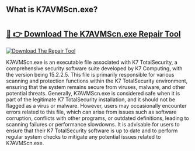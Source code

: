 ## What is K7AVMScn.exe? 

# <h2><a href="https://exedetect.com/download.php?K7AVMScn.exe">🔗 👉 Download The K7AVMScn.exe Repair Tool</a></h2>

[![Download The Repair Tool](https://exedetect.com/download-button.jpg)](https://exedetect.com/download.php?K7AVMScn.exe)

K7AVMScn.exe is an executable file associated with K7 TotalSecurity, a comprehensive security software suite developed by K7 Computing, with the version being 15.2.2.5. This file is primarily responsible for various scanning and protection functions within the K7 TotalSecurity environment, ensuring that the system remains secure from viruses, malware, and other potential threats. Generally, K7AVMScn.exe is considered safe when it is part of the legitimate K7 TotalSecurity installation, and it should not be flagged as a virus or malware. However, users may occasionally encounter errors related to this file, which can arise from issues such as software corruption, conflicts with other programs, or outdated definitions, leading to scanning failures or performance slowdowns. It is advisable for users to ensure that their K7 TotalSecurity software is up to date and to perform regular system checks to mitigate any potential issues related to K7AVMScn.exe.